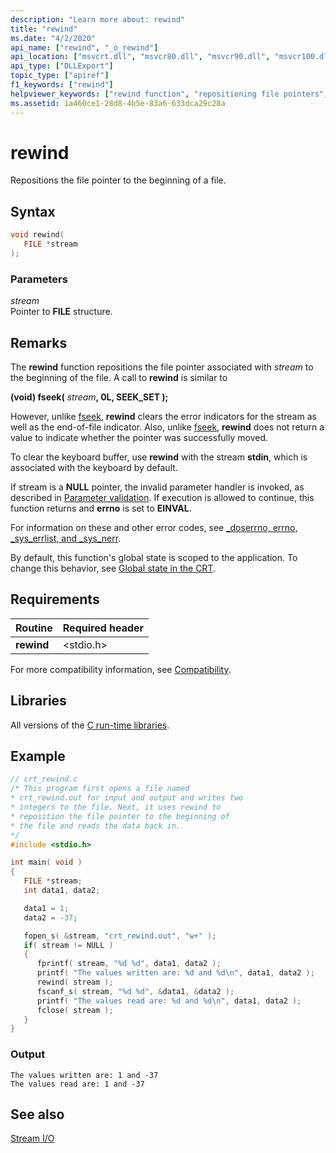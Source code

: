 ```yaml
---
description: "Learn more about: rewind"
title: "rewind"
ms.date: "4/2/2020"
api_name: ["rewind", "_o_rewind"]
api_location: ["msvcrt.dll", "msvcr80.dll", "msvcr90.dll", "msvcr100.dll", "msvcr100_clr0400.dll", "msvcr110.dll", "msvcr110_clr0400.dll", "msvcr120.dll", "msvcr120_clr0400.dll", "ucrtbase.dll", "api-ms-win-crt-stdio-l1-1-0.dll", "api-ms-win-crt-private-l1-1-0.dll"]
api_type: ["DLLExport"]
topic_type: ["apiref"]
f1_keywords: ["rewind"]
helpviewer_keywords: ["rewind function", "repositioning file pointers", "file pointers [C++], repositioning", "file pointers [C++]"]
ms.assetid: 1a460ce1-28d8-4b5e-83a6-633dca29c28a
---
```

# rewind

Repositions the file pointer to the beginning of a file.

## Syntax

```C
void rewind(
   FILE *stream
);
```

### Parameters

*stream*<br/>
Pointer to **FILE** structure.

## Remarks

The **rewind** function repositions the file pointer associated with *stream* to the beginning of the file. A call to **rewind** is similar to

**(void) fseek(** _stream_**, 0L, SEEK_SET );**

However, unlike [fseek](fseek-fseeki64.md), **rewind** clears the error indicators for the stream as well as the end-of-file indicator. Also, unlike [fseek](fseek-fseeki64.md), **rewind** does not return a value to indicate whether the pointer was successfully moved.

To clear the keyboard buffer, use **rewind** with the stream **stdin**, which is associated with the keyboard by default.

If stream is a **NULL** pointer, the invalid parameter handler is invoked, as described in [Parameter validation](../parameter-validation.md). If execution is allowed to continue, this function returns and **errno** is set to **EINVAL**.

For information on these and other error codes, see [_doserrno, errno, _sys_errlist, and _sys_nerr](../errno-doserrno-sys-errlist-and-sys-nerr.md).

By default, this function's global state is scoped to the application. To change this behavior, see [Global state in the CRT](../global-state.md).

## Requirements

|Routine|Required header|
|-------------|---------------------|
|**rewind**|\<stdio.h>|

For more compatibility information, see [Compatibility](../compatibility.md).

## Libraries

All versions of the [C run-time libraries](../crt-library-features.md).

## Example

```C
// crt_rewind.c
/* This program first opens a file named
* crt_rewind.out for input and output and writes two
* integers to the file. Next, it uses rewind to
* reposition the file pointer to the beginning of
* the file and reads the data back in.
*/
#include <stdio.h>

int main( void )
{
   FILE *stream;
   int data1, data2;

   data1 = 1;
   data2 = -37;

   fopen_s( &stream, "crt_rewind.out", "w+" );
   if( stream != NULL )
   {
      fprintf( stream, "%d %d", data1, data2 );
      printf( "The values written are: %d and %d\n", data1, data2 );
      rewind( stream );
      fscanf_s( stream, "%d %d", &data1, &data2 );
      printf( "The values read are: %d and %d\n", data1, data2 );
      fclose( stream );
   }
}
```

### Output

```Output
The values written are: 1 and -37
The values read are: 1 and -37
```

## See also

[Stream I/O](../stream-i-o.md)

